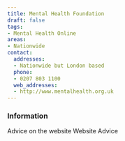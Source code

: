 ```yaml
---
title: Mental Health Foundation
draft: false
tags:
- Mental Health Online
areas:
- Nationwide
contact:
  addresses:
  - Nationwide but London based
  phone:
  - 0207 803 1100
  web_addresses:
  - http://www.mentalhealth.org.uk
---
```


### Information
Advice on the website
Website Advice

